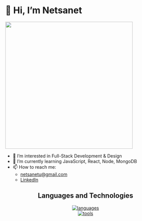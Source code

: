 # 👋 Hi, I’m Netsanet
<div><img src=https://github.com/user-attachments/assets/805c1f66-7264-4cae-89a2-72dc1d718a12 style="width: 400" /></div>

- 👀 I’m interested in Full-Stack Development & Design
- 🌱 I’m currently learning JavaScript, React, Node, MongoDB
- 📫 How to reach me:
    - netsanetu@gmail.com
    - [LinkedIn](https://www.linkedin.com/in/netsanet-urgessa-2bb5a82b7)

<h2 align="center">Languages and Technologies</h2>
<p align="center">
  <a href="#">
    <img src="https://skillicons.dev/icons?i=py,javascript,git,github" alt="languages" /> </br>
    <img src="https://skillicons.dev/icons?i=mongodb,vscode,figma" alt="tools" />
    
  </a>
</p>

